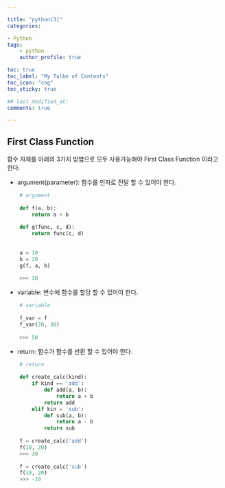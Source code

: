 ```yaml
---

title: "python(3)"
categories:

- Python
tags:
    - python
    author_profile: true

toc: true
toc_label: "My Talbe of Contents"
toc_icon: "cog"
toc_sticky: true

## last_modified_at:
comments: true

---
```


## First Class Function

함수 자체를 아래의 3가지 방법으로 모두 사용가능해야 First Class Function 이라고 한다.

- argument(parameter): 함수를 인자로 전달 할 수 있어야 한다.

```python
    # argument
    
    def f(a, b):
        return a + b
    
    def g(func, c, d):
        return func(c, d)
    
    
    a = 10
    b = 20
    g(f, a, b)
    
    >>> 30
```

- variable: 변수에 함수를 할당 할 수 있어야 한다. 

```python
    # variable
    
    f_var = f
    f_var(20, 30)
    
    >>> 50
```

- return: 함수가 함수를 반환 할 수 있어야 한다.

```python
    # return
    
    def create_calc(kind):
        if kind == 'add':
            def add(a, b):
                return a + b
            return add
        elif kin = 'sub':
            def sub(a, b):
                return a - b
            return sub
    
    f = create_calc('add')
    f(10, 20)
    >>> 30
    
    f = create_calc('sub')
    f(10, 20)
    >>> -10
```